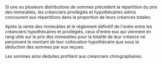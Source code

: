 Si une ou plusieurs distributions de sommes précèdent la répartition du prix des immeubles, les créanciers privilégiés et hypothécaires admis concourent aux répartitions dans la proportion de leurs créances totales.

Après la vente des immeubles et le règlement définitif de l'ordre entre les créanciers hypothécaires et privilégiés, ceux d'entre eux qui viennent en rang utile sur le prix des immeubles pour la totalité de leur créance ne perçoivent le montant de leur collocation hypothécaire que sous la déduction des sommes par eux reçues.

Les sommes ainsi déduites profitent aux créanciers chirographaires.
